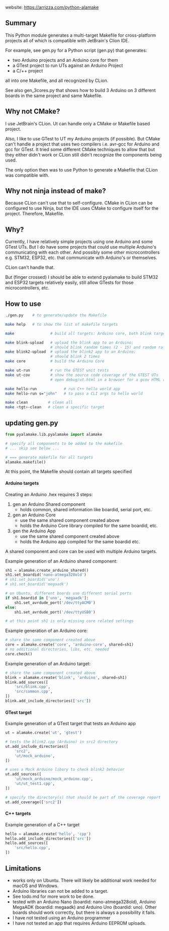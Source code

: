 website: <https://arrizza.com/python-alamake>

## Summary

This Python module generates a multi-target Makefile for cross-platform projects all of which is compatible with JetBrain's Clion IDE.

For example, see gen.py for a Python script (gen.py) that generates:

* two Arduino projects and an Arduino core for them
* a GTest project to run UTs against an Arduino Project
* a C/++ project

all into one Makefile, and all recognized by CLion.

See also gen_3cores.py that shows how to build 3 Arduino on 3 different boards in the same project and same Makefile.

## Why not CMake?

I use JetBrain's CLion. Ut can handle only a CMake or Makefile based project.

Also, I like to use GTest to UT my Arduino projects (if possible). But CMake can't handle a project that uses
two compilers i.e. avr-gcc for Arduino and gcc for GTest. It tried some different CMake techniques
to allow that but they either didn't work or CLion still didn't recognize the components being used.

The only option then was to use Python to generate a Makefile that CLion was compatible with.

## Why not ninja instead of make?

Because CLion can't use that to self-configure. CMake in CLion can be configured to use
Ninja, but the IDE uses CMake to configure itself for the project. Therefore, Makefile.

## Why?

Currently, I have relatively simple projects using one Arduino and some GTest UTs. But I do have some
projects that could use multiple Arduino's communicating with each other. And possibly some other
microcontrollers e.g. STM32, ESP32, etc. that communicate with Arduino's or themselves.

CLion can't handle that.

But (finger crossed) I should be able to extend pyalamake to build STM32 and ESP32 targets relatively easily, still allow
GTests for those microcontrollers, etc.

## How to use

```bash
./gen.py    # to generate/update the Makefile

make help   # to show the list of makefile targets

make                # build all targets: Arduino core, both blink targets, GTest UT, and sample C++ app

make blink-upload   # upload the blink app to an Arduino; 
                    # should blink random times (2 - 15) and random rate (0 - 255ms);
make blink2-upload  # upload the blink2 app to an Arduino;
                    # should blink 2 times
make core           # build the Arduino Core

make ut-run         # run the GTEST unit tests
make ut-cov         # show the source code coverage of the GTEST UTs
                    # open debug/ut.html in a browser for a gcov HTML report

make hello-run            # run C++ hello world app
make hello-run s="john"   # to pass a CLI args to hello world 

make clean         # clean all
make <tgt>-clean   # clean a specific target
```

## updating gen.py

```python
from pyalamake.lib.pyalamake import alamake

# specify all components to be added to the makefile
# ... skip see below ...

# === generate makefile for all targets
alamake.makefile()

```

At this point, the Makefile should contain all targets specified

#### Arduino targets

Creating an Arduino .hex requires 3 steps:

1) gen an Arduino Shared component
    * holds common, shared information like boardid, serial port, etc.
2) gen an Arduino Core
    * use the same shared component created above
    * holds the Arduino Core library compiled for the same boardid, etc.
3) gen the Arduino App
    * use the same shared component created above
    * holds the Arduino app compiled for the same boardid etc.

A shared component and core can be used with multiple Arduino targets.

Example generation of an Arduino shared component:

```python
sh1 = alamake.create_arduino_shared()
sh1.set_boardid('nano-atmega328old')
# sh1.set_boardid('uno')
# sh1.set_boardid('megaadk')

# on Ubuntu, different boards use different serial ports 
if sh1.boardid in ['uno', 'megaadk']:
    sh1.set_avrdude_port('/dev/ttyACM0')
else:
    sh1.set_avrdude_port('/dev/ttyUSB0')

# at this point sh1 is only missing core related settings
```

Example generation of an Arduino core:

```python
# share the same component created above
core = alamake.create('core', 'arduino-core', shared=sh1)
# no additional directories, libs, etc. needed
core.check()
```

Example generation of an Arduino target:

```python
# share the same component created above
blink = alamake.create('blink', 'arduino', shared=sh1)
blink.add_sources([
    'src/blink.cpp',
    'src/common.cpp',
])
blink.add_include_directories(['src'])
```

#### GTest target

Example generation of a GTest target that tests an Arduino app

```python
ut = alamake.create('ut', 'gtest')

# tests the blink2.cpp (Arduino) in src2 directory
ut.add_include_directories([
    'src2',
    'ut/mock_arduino',
])

# uses a Mock Arduino libary to check blink2 behavior
ut.add_sources([
    'ut/mock_arduino/mock_arduino.cpp',
    'ut/ut_test1.cpp',
])

# specify the directory(s) that should be part of the coverage report
ut.add_coverage(['src2'])

```

#### C++ targets

Example generation of a C++ target

```python
hello = alamake.create('hello', 'cpp')
hello.add_include_directories(['src'])
hello.add_sources([
    'src/hello.cpp',
])
```

## Limitations

* works only on Ubuntu. There will likely be additional work needed for macOS and Windows.
* Arduino libraries can not be added to a target.
* See todo.md for more work to be done.
* tested with an Arduino Nano (boardid: nano-atmega328old), Arduino MegaADK (boardid: megaadk) and Arduino Uno (boardid: uno).
  Other boards should work correctly, but there is always a possibility it fails.
* I have not tested using an Arduino programmer
* I have not tested an app that requires Arduino EEPROM uploads.

